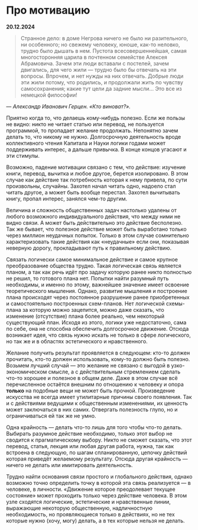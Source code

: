 # Про мотивацию

**20.12.2024**

> Странное дело: в доме Негрова ничего не было ни разительного, ни особенного; но свежему человеку, юноше, как-то неловко, трудно было дышать в нем. Пустота всесовершеннейшая, самая многосторонняя царила в почтенном семействе Алексея Абрамовича. Зачем эти люди вставали с постелей, зачем двигались, для чего жили — трудно было бы отвечать на эти вопросы. Впрочем, и нет нужды на них отвечать. Добрые люди эти жили потому, что родились, и продолжали жить по чувству самосохранения; какие тут цели да задние мысли… Это все из немецкой философии!

— *Александр Иванович Герцен. «Кто виноват?».*

Приятно когда то, что делаешь кому-нибудь полезно. Если же пользы не видно: никто не читает статью или перевод, не пользуется программой, то пропадает желание продолжать. Непонятно зачем делать то, что никому не нужно. Долгосрочную деятельность вроде коллективного чтения Капитала и Науки логики годами может поддерживать интерес, а дальше привычка. В конце концов угасают и эти стимулы.

Возможно, падение мотивации связано с тем, что действие: изучение книги, перевод, вычитка и любое другое, берется изолировано. В этом случае как действие так потребность которая к нему привела, по сути произвольны, случайны. Захотел начал читать одно, надоело стал читать другое, а может быть вообще перестал. Захотел вычитывать книгу, пропал интерес, занялся чем-то другим.

Величина и сложность общественных задач настолько удалены от любого возможного индивидуального действия, что между ними не видно связи. А может быть действительно это действие бесполезно. Так же бывает, что полезное действие может быть выработано только через миллион неудачных попыток. Только в этом случае сомнительно характеризовать такие действия как «неудачные» если они, показывая неверную дорогу, прокладывают путь к правильному действию.

Связать логически самое минимальное действие и самое крупное преобразование общества трудно. Такая логическая связь является планом, а так как речь идёт про задачу которую ранее никто полностью не решил, то готового плана нет. Попытки найти разумный путь необходимы, и именно по этому, важнейшее значение имеет освоение теоретического мышления. Однако, развитие мышления и построение плана происходят через постоянное разрушение ранее приобретенных и самостоятельно построенных схем-планов. Нет логической схемы-плана за которую можно зацепится, можно даже сказать, что изменение (отсутствие) плана более реально, чем некоторый существующий план. Исходя из этого, логики уже недостаточно, сама по себе, она не способна обеспечить долгосрочное движение. Отсюда возникает идея, что связь нужно искать не только в сфере логического, но так же и в областях эстетического и нравственного.

Желание получить результат проявляется в следующем: кто-то должен прочитать, кто-то должен использовать, кому-то должно быть полезно. Возьмем лучший случай — это желание не связано с выгодой в узко-экономическом смысле, а с действительным стремлением сделать что-то хорошее и полезное в общем деле. Даже в этом случае всё перечисленное остаётся внешним по отношению к человеку и опора **только** на подобные вещи не может быть прочной. Произведение искусства не всегда имеет утилитарные причины своего появления. Так и с действиями ведущими к общественным изменениями, их ценность может заключаться в них самих. Отвергать полезность глупо, но и ограничиваться ей так же не умно.

Одна крайность — делать что-то лишь для того чтобы что-то делать. Выбирать разумное действие необходимо, только этот выбор не сводится к прагматическому выбору. Никто не сможет сказать, что этот перевод, статья, лекция или любая другая работа, нужна, так как встроена в следующую, по шагам спланированную, цепочку действий которая приведёт желаемому результату. Отсюда другая крайность — ничего не делать или имитировать деятельность.

Трудно найти основания связи простого и глобального действия, однако возможно точно определить точку в которой эта связь реализуется — в человеке, в личности. «Движение которое преодолевает текущее состояние» может проходить только через действие человека. В этом узле сходятся логические, эстетические и нравственные линии, выражающие некоторую общественную, надличностную необходимость, но проявляющиеся только в действиях, но не тех которые нужно (хочу, могу) делать, а в тех которые нельзя не делать.